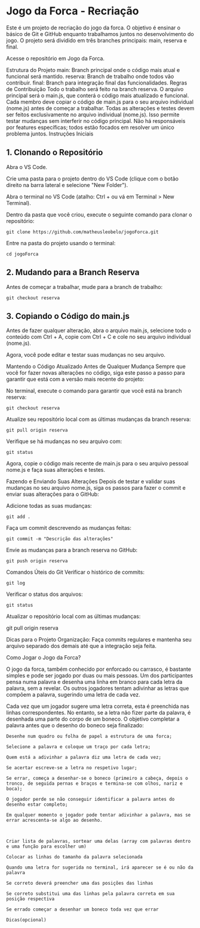 # Jogo da Forca - Recriação
Este é um projeto de recriação do jogo da forca. O objetivo é ensinar o básico de Git e GitHub enquanto trabalhamos juntos no desenvolvimento do jogo. O projeto será dividido em três branches principais: main, reserva e final.

Acesse o repositório em Jogo da Forca.

Estrutura do Projeto
main: Branch principal onde o código mais atual e funcional será mantido.
reserva: Branch de trabalho onde todos vão contribuir.
final: Branch para integração final das funcionalidades.
Regras de Contribuição
Todo o trabalho será feito na branch reserva.
O arquivo principal será o main.js, que conterá o código mais atualizado e funcional.
Cada membro deve copiar o código de main.js para o seu arquivo individual (nome.js) antes de começar a trabalhar.
Todas as alterações e testes devem ser feitos exclusivamente no arquivo individual (nome.js). Isso permite testar mudanças sem interferir no código principal.
Não há responsáveis por features específicas; todos estão focados em resolver um único problema juntos.
Instruções Iniciais
## 1. Clonando o Repositório
Abra o VS Code.

Crie uma pasta para o projeto dentro do VS Code (clique com o botão direito na barra lateral e selecione "New Folder").

Abra o terminal no VS Code (atalho: Ctrl + ou vá em Terminal > New Terminal).

Dentro da pasta que você criou, execute o seguinte comando para clonar o repositório:

```git clone https://github.com/matheusleobelo/jogoForca.git```

Entre na pasta do projeto usando o terminal:

```cd jogoForca```

## 2. Mudando para a Branch Reserva
Antes de começar a trabalhar, mude para a branch de trabalho:

```git checkout reserva```

## 3. Copiando o Código do main.js
Antes de fazer qualquer alteração, abra o arquivo main.js, selecione todo o conteúdo com Ctrl + A, copie com Ctrl + C e cole no seu arquivo individual (nome.js).

Agora, você pode editar e testar suas mudanças no seu arquivo.

Mantendo o Código Atualizado Antes de Qualquer Mudança
Sempre que você for fazer novas alterações no código, siga este passo a passo para garantir que está com a versão mais recente do projeto:

No terminal, execute o comando para garantir que você está na branch reserva:

```git checkout reserva```

Atualize seu repositório local com as últimas mudanças da branch reserva:

```git pull origin reserva```

Verifique se há mudanças no seu arquivo com:

```git status```

Agora, copie o código mais recente de main.js para o seu arquivo pessoal nome.js e faça suas alterações e testes.

Fazendo e Enviando Suas Alterações
Depois de testar e validar suas mudanças no seu arquivo nome.js, siga os passos para fazer o commit e enviar suas alterações para o GitHub:

Adicione todas as suas mudanças:

```git add .```

Faça um commit descrevendo as mudanças feitas:

```git commit -m "Descrição das alterações"```

Envie as mudanças para a branch reserva no GitHub:

```git push origin reserva```

Comandos Úteis do Git
Verificar o histórico de commits:

```git log```

Verificar o status dos arquivos:

```git status```

Atualizar o repositório local com as últimas mudanças:

git pull origin reserva

Dicas para o Projeto
Organização: Faça commits regulares e mantenha seu arquivo separado dos demais até que a integração seja feita.

Como Jogar o Jogo da Forca? 

O jogo da forca, também conhecido por enforcado ou carrasco, é bastante simples e pode ser jogado por duas ou mais pessoas. Um dos participantes pensa numa palavra e desenha uma linha em branco para cada letra da palavra, sem a revelar. Os outros jogadores tentam adivinhar as letras que compõem a palavra, sugerindo uma letra de cada vez. 

Cada vez que um jogador sugere uma letra correta, esta é preenchida nas linhas correspondentes. No entanto, se a letra não fizer parte da palavra, é desenhada uma parte do corpo de um boneco. O objetivo completar a palavra antes que o desenho do boneco seja finalizado: 

    Desenhe num quadro ou folha de papel a estrutura de uma forca; 

    Selecione a palavra e coloque um traço por cada letra; 

    Quem está a adivinhar a palavra diz uma letra de cada vez; 

    Se acertar escreve-se a letra no respetivo lugar; 

    Se errar, começa a desenhar-se o boneco (primeiro a cabeça, depois o tronco, de seguida pernas e braços e termina-se com olhos, nariz e boca); 

    O jogador perde se não conseguir identificar a palavra antes do desenho estar completo; 

    Em qualquer momento o jogador pode tentar adivinhar a palavra, mas se errar acrescenta-se algo ao desenho. 

 

    Criar lista de palavras, sortear uma delas (array com palavras dentro e uma função para escolher um) 

    Colocar as linhas do tamanho da palavra selecionada 

    Quando uma letra for sugerida no terminal, irá aparecer se é ou não da palavra 

    Se correto deverá preencher uma das posições das linhas 

    Se correto substitui uma das linhas pela palavra correta em sua posição respectiva 

    Se errado começar a desenhar um boneco toda vez que errar 

    Dicas(opcional) 
